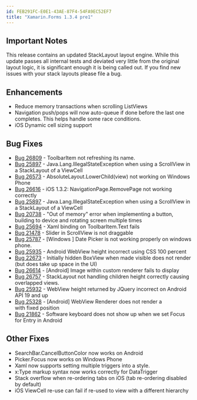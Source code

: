 ```yaml
---
id: FEB291FC-E0E1-43AE-87F4-54FA9EC52EF7
title: "Xamarin.Forms 1.3.4 pre1"
---
```


## Important Notes ##

This release contains an updated StackLayout layout engine. While this update passes all internal tests and deviated very little from the original layout logic, it is significant enough it is being called out. If you find new issues with your stack layouts please file a bug.

## Enhancements ##

- Reduce memory transactions when scrolling ListViews
- Navigation push/pops will now auto-queue if done before the last one completes. This helps handle some race conditions.
- iOS Dynamic cell sizing support

## Bug Fixes ##

- [Bug 26809](https://bugzilla.xamarin.com/show_bug.cgi?id=26809) - ToolbarItem not refreshing its name.
- [Bug 25897](https://bugzilla.xamarin.com/show_bug.cgi?id=25897) - Java.Lang.IllegalStateException when using a ScrollView in a StackLayout of a ViewCell
- [Bug 26573](https://bugzilla.xamarin.com/show_bug.cgi?id=26573) - AbsoluteLayout.LowerChild(view) not working on Windows Phone
- [Bug 26616](https://bugzilla.xamarin.com/show_bug.cgi?id=26616) - iOS 1.3.2: NavigationPage.RemovePage not working correctly
- [Bug 25897](https://bugzilla.xamarin.com/show_bug.cgi?id=25897) - Java.Lang.IllegalStateException when using a ScrollView in a StackLayout of a ViewCell
- [Bug 20738](https://bugzilla.xamarin.com/show_bug.cgi?id=20738) - "Out of memory" error when implementing a button, building to device and rotating screen multiple times
- [Bug 25694](https://bugzilla.xamarin.com/show_bug.cgi?id=25694) - Xaml binding on ToolbarItem.Text fails
- [Bug 21478](https://bugzilla.xamarin.com/show_bug.cgi?id=21478) - Slider in ScrollView is not draggable
- [Bug 25787](https://bugzilla.xamarin.com/show_bug.cgi?id=25787) - [Windows ] Date Picker is not working properly on windows phone.
- [Bug 25935](https://bugzilla.xamarin.com/show_bug.cgi?id=25935) - Android WebView height incorrect using CSS 100 percent
- [Bug 22673](https://bugzilla.xamarin.com/show_bug.cgi?id=22673) - Initially hidden BoxView when made visible does not render (but does take up space in the UI)
- [Bug 26614](https://bugzilla.xamarin.com/show_bug.cgi?id=26614) - [Android] Image within custom renderer fails to display
- [Bug 26757](https://bugzilla.xamarin.com/show_bug.cgi?id=26757) - StackLayout not handling children height correctly causing overlapped views.
- [Bug 25932](https://bugzilla.xamarin.com/show_bug.cgi?id=25932) - WebView height returned by JQuery incorrect on Android API 19 and up
- [Bug 25328](https://bugzilla.xamarin.com/show_bug.cgi?id=25328) - [Android] WebView Renderer does not render a <div> with fixed position
- [Bug 21862](https://bugzilla.xamarin.com/show_bug.cgi?id=21862) - Software keyboard does not show up when we set Focus for Entry in Android

## Other Fixes ##

- SearchBar.CancelButtonColor now works on Android
- Picker.Focus now works on Windows Phone
- Xaml now supports setting multiple triggers into a style.
- x:Type markup syntax now works correctly for DataTrigger
- Stack overflow when re-ordering tabs on iOS (tab re-ordering disabled by default)
- iOS ViewCell re-use can fail if re-used to view with a different hierarchy

